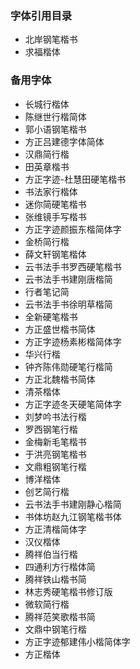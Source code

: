 ### 字体引用目录

-   北岸钢笔楷书
-   求福楷体

### 备用字体

-   长城行楷体
-   陈继世行楷简体
-   郭小语钢笔楷书
-   方正吕建德字体简体
-   汉鼎简行楷
-   田英章楷书
-   方正字迹-杜慧田硬笔楷书
-   书法家行楷体
-   迷你简硬笔楷书
-   张维镜手写楷书
-   方正字迹颜振东楷简体字
-   金桥简行楷
-   薛文轩钢笔楷体
-   云书法手书罗西硬笔楷书
-   云书法手书建刚唐楷简
-   行者笔记简
-   云书法手书徐明草楷简
-   全新硬笔楷书
-   方正盛世楷书简体
-   方正字迹杨素彬楷简体字
-   华兴行楷
-   钟齐陈伟勋硬笔行楷简
-   方正北魏楷书简体
-   清茶楷体
-   方正字迹冬天硬笔简体字
-   刘梦吟书法行楷
-   罗西钢笔行楷
-   金梅新毛笔楷书
-   于洪亮钢笔楷书
-   文鼎粗钢笔行楷
-   博洋楷体
-   创艺简行楷
-   云书法手书建刚静心楷简
-   书体坊赵九江钢笔楷书体
-   方正清楷简体字
-   汉仪楷体
-   腾祥伯当行楷
-   四通利方行楷体简
-   腾祥铁山楷书简
-   林志秀硬笔楷书修订版
-   微软简行楷
-   腾祥范笑歌楷书简
-   文鼎中钢笔行楷
-   方正字迹郁建伟小楷简体字
-   方正楷体
